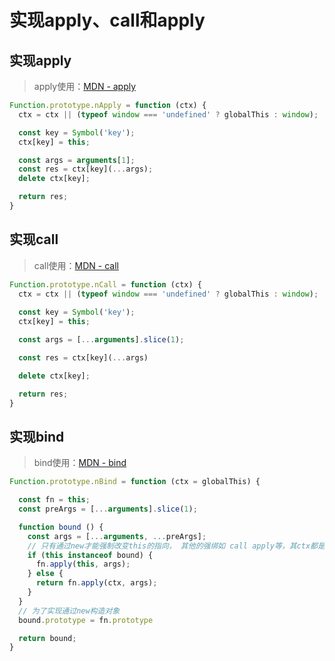 

# 实现apply、call和apply


## 实现apply 

> apply使用：[MDN - apply](https://developer.mozilla.org/zh-CN/docs/Web/JavaScript/Reference/Global_Objects/Function/apply)


```js
Function.prototype.nApply = function (ctx) {
  ctx = ctx || (typeof window === 'undefined' ? globalThis : window);

  const key = Symbol('key');
  ctx[key] = this;

  const args = arguments[1];
  const res = ctx[key](...args);
  delete ctx[key];

  return res;
}
```

## 实现call

> call使用：[MDN - call](https://developer.mozilla.org/zh-CN/docs/Web/JavaScript/Reference/Global_Objects/Function/call)

```js
Function.prototype.nCall = function (ctx) {
  ctx = ctx || (typeof window === 'undefined' ? globalThis : window);
  
  const key = Symbol('key');
  ctx[key] = this;

  const args = [...arguments].slice(1);

  const res = ctx[key](...args)

  delete ctx[key];

  return res;
}
```

## 实现bind

> bind使用：[MDN - bind](https://developer.mozilla.org/zh-CN/docs/Web/JavaScript/Reference/Global_Objects/Function/bind)

```js
Function.prototype.nBind = function (ctx = globalThis) {

  const fn = this;
  const preArgs = [...arguments].slice(1);

  function bound () {
    const args = [...arguments, ...preArgs];
    // 只有通过new才能强制改变this的指向， 其他的强绑如 call apply等，其ctx都是第一次bind的时候已经强制绑定了
    if (this instanceof bound) {
      fn.apply(this, args);
    } else {
      return fn.apply(ctx, args);
    }
  }
  // 为了实现通过new构造对象
  bound.prototype = fn.prototype

  return bound;
}
```

